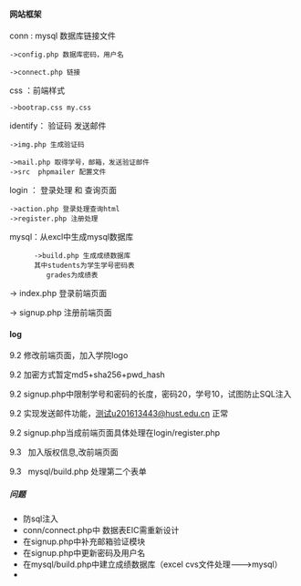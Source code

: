 #### 网站框架

conn : mysql 数据库链接文件

	->config.php 数据库密码，用户名

	->connect.php 链接

css  ：前端样式

	->bootrap.css my.css

identify： 验证码  发送邮件

	->img.php 生成验证码

	->mail.php 取得学号，邮箱，发送验证邮件
	->src  phpmailer 配置文件

login ： 登录处理 和 查询页面

	->action.php 登录处理查询html
	->register.php 注册处理

mysql：从excl中生成mysql数据库

          ->build.php 生成成绩数据库
          其中students为学生学号密码表
             grades为成绩表

-> index.php  登录前端页面

-> signup.php 注册前端页面



####  log

9.2    修改前端页面，加入学院logo

9.2   加密方式暂定md5+sha256+pwd_hash

9.2   signup.php中限制学号和密码的长度，密码20，学号10，试图防止SQL注入

9.2   实现发送邮件功能，测试u201613443@hust.edu.cn 正常    

9.2   signup.php当成前端页面具体处理在login/register.php

9.3   加入版权信息,改前端页面

9.3   mysql/build.php 处理第二个表单



#####  问题

* 防sql注入
* conn/connect.php中 数据表EIC需重新设计
* 在signup.php中补充邮箱验证模块
* 在signup.php中更新密码及用户名
* 在mysql/build.php中建立成绩数据库（excel cvs文件处理--->mysql）
* 







